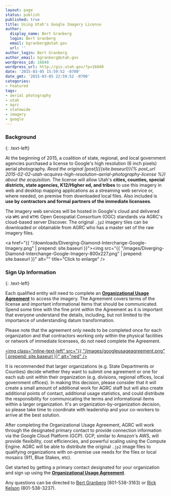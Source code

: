 ```yaml
---
layout: page
status: publish
published: true
title: Using Utah's Google Imagery License
author:
  display_name: Bert Granberg
  login: Bert Granberg
  email: bgranberg@utah.gov
  url: ''
author_login: Bert Granberg
author_email: bgranberg@utah.gov
wordpress_id: 16840
wordpress_url: http://gis.utah.gov/?p=16840
date: '2015-03-05 15:59:52 -0700'
date_gmt: '2015-03-05 22:59:52 -0700'
categories:
- Featured
tags:
- aerial photography
- utah
- agrc
- statewide
- imagery
- google
---
```

### Background
{: .text-left}

At the beginning of 2015, a coalition of state, regional, and local government agencies purchased a license to Google's high resolution (6 inch pixels) aerial photography. _Read the original [post]({{site.baseurl}}{% post_url 2015-02-02-utah-acquires-high-resolution-aerial-photography-license %}) about the acquisition_. The license will allow Utah's **cities, counties, special districts, state agencies, K12/Higher ed, and tribes** to use this imagery in web and desktop mapping  applications as a streaming web service or, where needed, on premise from downloaded local files. Also included is **use by contractors and formal partners of the immediate licensees**.

The imagery web services will be hosted in Google's cloud and delivered via `WMS` and `WTMS` Open Geospatial Consortium (OGC) standards via AGRC's cloud-based server Discover. The original `.jp2` imagery tiles can be downloaded or obtainable from AGRC who has a master set of the raw imagery files.

<a href="{{ "/downloads/Diverging-Diamond-Interchange-Google-Imagery.png" | prepend: site.baseurl }}"><img src="{{ "/images/Diverging-Diamond-Interchange-Google-Imagery-800x227.png" | prepend: site.baseurl }}" alt="" title="Click to enlarge" /></a>

### Sign Up Information
{: .text-left}

Each qualified entity will need to complete an <a href="https://docs.google.com/a/utah.gov/forms/d/18FnT2fdg7nrA9xZYKUYV5UvxG0GO9w9DNFfeNG1D4TU/viewform"><strong>Organizational Usage Agreement</strong></a> to access the imagery. The Agreement covers terms of the license and important informational items that should be communicated. Spend some time with the fine print within the Agreement as it is important that everyone understand the details, including, but not limited to the importance of understanding datum transformation.

Please note that the agreement only needs to be completed once for each organization and that contractors working only within the physical facilities or network of immediate licensees, do not need complete the Agreement.

<a title="911flyer" href="https://docs.google.com/a/utah.gov/forms/d/18FnT2fdg7nrA9xZYKUYV5UvxG0GO9w9DNFfeNG1D4TU/viewform"><img class="inline-text-left" src="{{ "/images/googleusageagreement.png" | prepend: site.baseurl }}" alt="ned" /></a>

It is recommended that larger organizations (e.g. State Departments or Counties) decide whether they want to submit one agreement or one for each sub unit within their organization (e.g. divisions, regional offices, local government offices). In making this decision, please consider that it will create a small amount of additional work for AGRC staff but will also create additional points of contact, additional usage statistics, and could distribute the responsibility for communicating the terms and informational items within a larger organization. It's an organization-by-organization decision, so please take time to coordinate with leadership and your co-workers to arrive at the best solution.

After completing the Organizational Usage Agreement, AGRC will work through the designated primary contact to provide connection information via the Google Cloud Platform (GCP). GCP, similar to Amazon's AWS, will provide flexibility, cost efficiencies, and powerful scaling using the Compute Engine. AGRC will be able to distribute the original `.jp2` image files to qualifying organizations with on-premise use needs for the files or local mosaics (911, Blue Stakes, etc).

Get started by getting a primary contact designated for your organization and sign up using the <a href="https://docs.google.com/a/utah.gov/forms/d/18FnT2fdg7nrA9xZYKUYV5UvxG0GO9w9DNFfeNG1D4TU/viewform"><strong>Organizational Usage Agreement</strong></a>.

Any questions can be directed to <a href="mailto:bgranberg@utah.gov">Bert Granberg</a> (801-538-3163) or <a href="mailto:rkelson@utah.gov">Rick Kelson</a> (801-538-3237).
